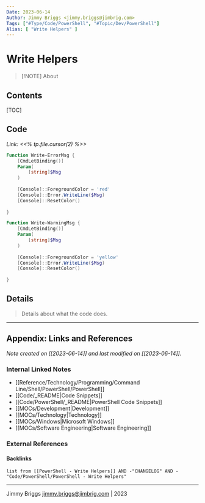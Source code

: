 ```yaml
---
Date: 2023-06-14
Author: Jimmy Briggs <jimmy.briggs@jimbrig.com>
Tags: ["#Type/Code/PowerShell", "#Topic/Dev/PowerShell"]
Alias: [ "Write Helpers" ]
---
```


# Write Helpers

> [!NOTE] About
> 

## Contents

[TOC]

## Code

*Link: <<% tp.file.cursor(2) %>>*

```powershell
Function Write-ErrorMsg {
	[CmdLetBinding()]
	Param(
		[string]$Msg
	)
	
	[Console]::ForegroundColor = 'red'
	[Console]::Error.WriteLine($Msg)
	[Console]::ResetColor()
	
}

Function Write-WarningMsg {
	[CmdLetBinding()]
	Param(
		[string]$Msg
	)
	
	[Console]::ForegroundColor = 'yellow'
	[Console]::Error.WriteLine($Msg)
	[Console]::ResetColor()
	
}


```

## Details

> Details about what the code does.


***

## Appendix: Links and References

*Note created on [[2023-06-14]] and last modified on [[2023-06-14]].*

### Internal Linked Notes

- [[Reference/Technology/Programming/Command Line/Shell/PowerShell/PowerShell]]
- [[Code/_README|Code Snippets]]
- [[Code/PowerShell/_README|PowerShell Code Snippets]]
- [[MOCs/Development|Development]]
- [[MOCs/Technology|Technology]]
- [[MOCs/Windows|Microsoft Windows]]
- [[MOCs/Software Engineering|Software Engineering]]

### External References

#### Backlinks

```dataview
list from [[PowerShell - Write Helpers]] AND -"CHANGELOG" AND -"Code/PowerShell/PowerShell - Write Helpers"
```


***

Jimmy Briggs <jimmy.briggs@jimbrig.com> | 2023

